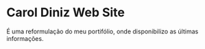 # Carol Diniz Web Site

É uma reformulação do meu portifólio, onde disponibilizo as últimas informações.
